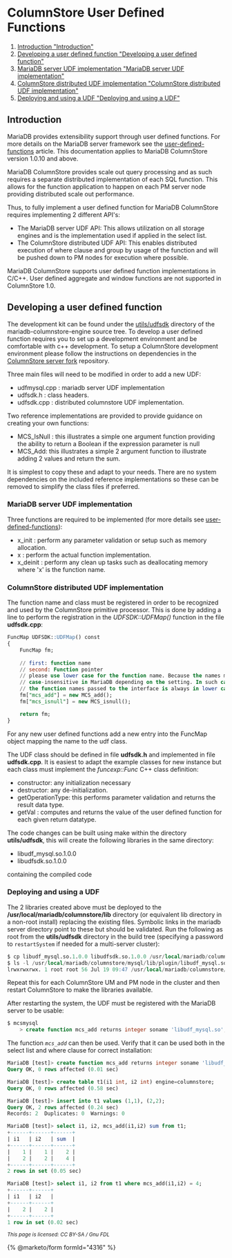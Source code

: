 # ColumnStore User Defined Functions

1. [Introduction "Introduction"](columnstore-user-defined-functions.md#introduction)
2. [Developing a user defined function "Developing a user defined function"](columnstore-user-defined-functions.md#developing-a-user-defined-function)
3. [MariaDB server UDF implementation "MariaDB server UDF implementation"](columnstore-user-defined-functions.md#mariadb-server-udf-implementation)
4. [ColumnStore distributed UDF implementation "ColumnStore distributed UDF implementation"](columnstore-user-defined-functions.md#columnstore-distributed-udf-implementation)
5. [Deploying and using a UDF "Deploying and using a UDF"](columnstore-user-defined-functions.md#deploying-and-using-a-udf)

## Introduction

MariaDB provides extensibility support through user defined functions. For more details on the MariaDB server framework see the [user-defined-functions](https://app.gitbook.com/s/SsmexDFPv2xG2OTyO5yV/server-usage/user-defined-functions) article. This documentation applies to MariaDB ColumnStore version 1.0.10 and above.

MariaDB ColumnStore provides scale out query processing and as such requires a separate distributed implementation of each SQL function. This allows for the function application to happen on each PM server node providing distributed scale out performance.

Thus, to fully implement a user defined function for MariaDB ColumnStore requires implementing 2 different API's:

* The MariaDB server UDF API: This allows utilization on all storage engines and is the implementation used if applied in the select list.
* The ColumnStore distributed UDF API: This enables distributed execution of where clause and group by usage of the function and will be pushed down to PM nodes for execution where possible.

MariaDB ColumnStore supports user defined function implementations in C/C++. User defined aggregate and window functions are not supported in ColumnStore 1.0.

## Developing a user defined function

The development kit can be found under the [utils/udfsdk](https://github.com/mariadb-corporation/mariadb-columnstore-engine/tree/master/utils/udfsdk) directory of the mariadb-columnstore-engine source tree. To develop a user defined function requires you to set up a development environment and be comfortable with c++ development. To setup a ColumnStore development environment please follow the instructions on dependencies in the [ColumnStore server fork](https://github.com/mariadb-corporation/mariadb-columnstore-server) repository.

Three main files will need to be modified in order to add a new UDF:

* udfmysql.cpp : mariadb server UDF implementation
* udfsdk.h : class headers.
* udfsdk.cpp : distributed columnstore UDF implementation.

Two reference implementations are provided to provide guidance on creating your own functions:

* MCS\_IsNull : this illustrates a simple one argument function providing the ability to return a Boolean if the expression parameter is null
* MCS\_Add: this illustrates a simple 2 argument function to illustrate adding 2 values and return the sum.

It is simplest to copy these and adapt to your needs. There are no system dependencies on the included reference implementations so these can be removed to simplify the class files if preferred.

### MariaDB server UDF implementation

Three functions are required to be implemented (for more details see [user-defined-functions](https://app.gitbook.com/s/SsmexDFPv2xG2OTyO5yV/server-usage/user-defined-functions)):

* x\_init : perform any parameter validation or setup such as memory allocation.
* x : perform the actual function implementation.
* x\_deinit : perform any clean up tasks such as deallocating memory\
  where 'x' is the function name.

### ColumnStore distributed UDF implementation

The function name and class must be registered in order to be recognized and used by the ColumnStore primitive processor. This is done by adding a line to perform the registration in the _UDFSDK::UDFMap()_ function in the file **udfsdk.cpp**:

```sql
FuncMap UDFSDK::UDFMap() const
{
	FuncMap fm;
	
	// first: function name
	// second: Function pointer
	// please use lower case for the function name. Because the names might be 
	// case-insensitive in MariaDB depending on the setting. In such case,
	// the function names passed to the interface is always in lower case.
	fm["mcs_add"] = new MCS_add();
	fm["mcs_isnull"] = new MCS_isnull();

	return fm;
}
```

For any new user defined functions add a new entry into the FuncMap object mapping the name to the udf class.

The UDF class should be defined in file **udfsdk.h** and implemented in file **udfsdk.cpp**. It is easiest to adapt the example classes for new instance but each class must implement the _funcexp::Func_ C++ class definition:

* constructor: any initialization necessary
* destructor: any de-initialization.
* getOperationType: this performs parameter validation and returns the result data type.
* getVal : computes and returns the value of the user defined function for each given return datatype.

The code changes can be built using make within the directory **utils/udfsdk**, this will create the following libraries in the same directory:

* libudf\_mysql.so.1.0.0
* libudfsdk.so.1.0.0

containing the compiled code

### Deploying and using a UDF

The 2 libraries created above must be deployed to the **/usr/local/mariadb/columnstore/lib** directory (or equivalent lib directory in a non-root install) replacing the existing files. Symbolic links in the mariadb server directory point to these but should be validated. Run the following as root from the **utils/udfsdk** directory in the build tree (specifying a password to `restartSystem` if needed for a multi-server cluster):

```sql
$ cp libudf_mysql.so.1.0.0 libudfsdk.so.1.0.0 /usr/local/mariadb/columnstore/lib/
$ ls -l /usr/local/mariadb/columnstore/mysql/lib/plugin/libudf_mysql.so
lrwxrwxrwx. 1 root root 56 Jul 19 09:47 /usr/local/mariadb/columnstore/mysql/lib/plugin/libudf_mysql.so -> /usr/local/mariadb/columnstore/lib/libudf_mysql.so.1.0.0
```

Repeat this for each ColumnStore UM and PM node in the cluster and then restart ColumnStore to make the libraries available.

After restarting the system, the UDF must be registered with the MariaDB server to be usable:

```sql
$ mcsmysql
    > create function mcs_add returns integer soname 'libudf_mysql.so';
```

The function _`mcs_add`_ can then be used. Verify that it can be used both in the select list and where clause for correct installation:

```sql
MariaDB [test]> create function mcs_add returns integer soname 'libudf_mysql.so';
Query OK, 0 rows affected (0.01 sec)

MariaDB [test]> create table t1(i1 int, i2 int) engine=columnstore;
Query OK, 0 rows affected (0.58 sec)

MariaDB [test]> insert into t1 values (1,1), (2,2);
Query OK, 2 rows affected (0.24 sec)
Records: 2  Duplicates: 0  Warnings: 0

MariaDB [test]> select i1, i2, mcs_add(i1,i2) sum from t1;
+------+------+------+
| i1   | i2   | sum  |
+------+------+------+
|    1 |    1 |    2 |
|    2 |    2 |    4 |
+------+------+------+
2 rows in set (0.05 sec)

MariaDB [test]> select i1, i2 from t1 where mcs_add(i1,i2) = 4;
+------+------+
| i1   | i2   |
+------+------+
|    2 |    2 |
+------+------+
1 row in set (0.02 sec)
```

<sub>_This page is licensed: CC BY-SA / Gnu FDL_</sub>

{% @marketo/form formId="4316" %}
